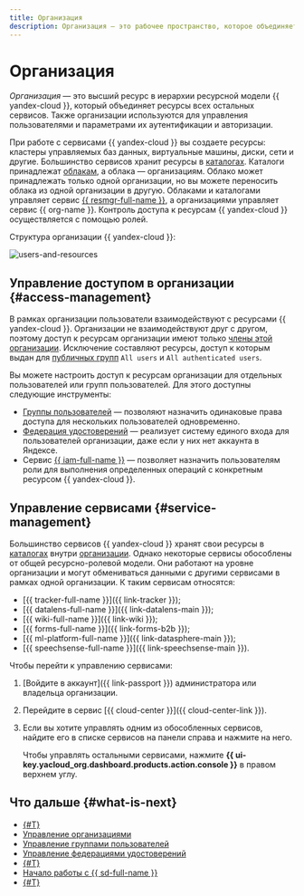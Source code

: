 ```yaml
---
title: Организация
description: Организация — это рабочее пространство, которое объединяет разные типы ресурсов {{ yandex-cloud }} и дает пользователям возможность работать с ними.
---
```


# Организация

_Организация_ — это высший ресурс в иерархии ресурсной модели {{ yandex-cloud }}, который объединяет ресурсы всех остальных сервисов. Также организации используются для управления пользователями и параметрами их аутентификации и авторизации.

При работе с сервисами {{ yandex-cloud }} вы создаете ресурсы: кластеры управляемых баз данных, виртуальные машины, диски, сети и другие. Большинство сервисов хранит ресурсы в [каталогах](../../resource-manager/concepts/resources-hierarchy.md#folder). Каталоги принадлежат [облакам](../../resource-manager/concepts/resources-hierarchy.md#cloud), а облака — организациям. Облако может принадлежать только одной организации, но вы можете переносить облака из одной организации в другую. Облаками и каталогами управляет сервис [{{ resmgr-full-name }}](../../resource-manager/concepts/resources-hierarchy.md), а организациями управляет сервис {{ org-name }}. Контроль доступа к ресурсам {{ yandex-cloud }} осуществляется с помощью ролей.

Структура организации {{ yandex-cloud }}:

![users-and-resources](../../_assets/overview/users-resources.svg "Users and resources hierarchy")

## Управление доступом в организации {#access-management}

В рамках организации пользователи взаимодействуют с ресурсами {{ yandex-cloud }}. Организации не взаимодействуют друг с другом, поэтому доступ к ресурсам организации имеют только [члены этой организации](membership.md). Исключение составляют ресурсы, доступ к которым выдан для [публичных групп](../../iam/concepts/access-control/public-group.md) `All users` и `All authenticated users`.

Вы можете настроить доступ к ресурсам организации для отдельных пользователей или групп пользователей. Для этого доступны следующие инструменты:

* [Группы пользователей](groups.md) — позволяют назначить одинаковые права доступа для нескольких пользователей одновременно.
* [Федерация удостоверений](add-federation.md) — реализует систему единого входа для пользователей организации, даже если у них нет аккаунта в Яндексе.
* Сервис [{{ iam-full-name }}](../../iam/concepts/index.md) — позволяет назначить пользователям роли для выполнения определенных операций с конкретным ресурсом {{ yandex-cloud }}.

## Управление сервисами {#service-management}

Большинство сервисов {{ yandex-cloud }} хранят свои ресурсы в [каталогах](../../resource-manager/concepts/resources-hierarchy.md#folder) внутри [организации](organization.md). Однако некоторые сервисы обособлены от общей ресурсно-ролевой модели. Они работают на уровне организации и могут обмениваться данными с другими сервисами в рамках одной организации. К таким сервисам относятся:

* [{{ tracker-full-name }}]({{ link-tracker }});
* [{{ datalens-full-name }}]({{ link-datalens-main }});
* [{{ wiki-full-name }}]({{ link-wiki }});
* [{{ forms-full-name }}]({{ link-forms-b2b }});
* [{{ ml-platform-full-name }}]({{ link-datasphere-main }});
* [{{ speechsense-full-name }}]({{ link-speechsense-main }}).

Чтобы перейти к управлению сервисами:

1. [Войдите в аккаунт]({{ link-passport }}) администратора или владельца организации.

1. Перейдите в сервис [{{ cloud-center }}]({{ cloud-center-link }}).

1. Если вы хотите управлять одним из обособленных сервисов, найдите его в списке сервисов на панели справа и нажмите на него.

   Чтобы управлять остальными сервисами, нажмите **{{ ui-key.yacloud_org.dashboard.products.action.console }}** в правом верхнем углу.

## Что дальше {#what-is-next}

* [{#T}](membership.md)
* [Управление организациями](../operations/organizations-overview.md)
* [Управление группами пользователей](../operations/manage-groups.md)
* [Управление федерациями удостоверений](../operations/manage-federations.md)
* [{#T}](os-login.md)
* [Начало работы с {{ sd-full-name }}](../../security-deck/quickstart-overview.md)
* [{#T}](../tutorials/user-group-access-control.md)
